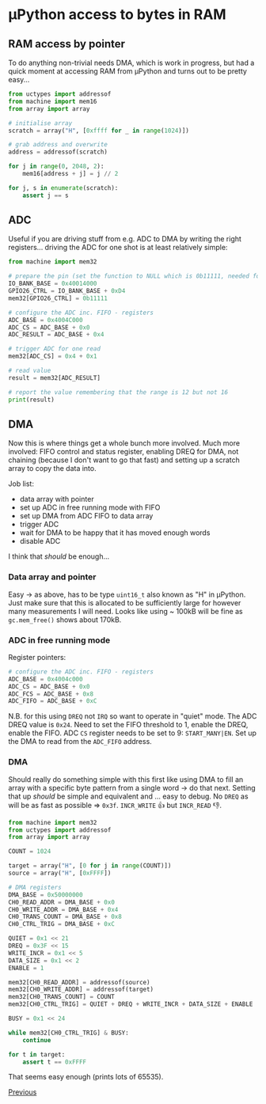 # µPython access to bytes in RAM

## RAM access by pointer

To do anything non-trivial needs DMA, which is work in progress, but had a quick moment at accessing RAM from µPython and turns out to be pretty easy...

```python
from uctypes import addressof
from machine import mem16
from array import array

# initialise array
scratch = array("H", [0xffff for _ in range(1024)])

# grab address and overwrite
address = addressof(scratch)

for j in range(0, 2048, 2):
    mem16[address + j] = j // 2

for j, s in enumerate(scratch):
    assert j == s
```

## ADC

Useful if you are driving stuff from e.g. ADC to DMA by writing the right registers... driving the ADC for one shot is at least relatively simple:

```python
from machine import mem32

# prepare the pin (set the function to NULL which is 0b11111, needed for ADC)
IO_BANK_BASE = 0x40014000
GPIO26_CTRL = IO_BANK_BASE + 0xD4
mem32[GPIO26_CTRL] = 0b11111

# configure the ADC inc. FIFO - registers
ADC_BASE = 0x4004C000
ADC_CS = ADC_BASE + 0x0
ADC_RESULT = ADC_BASE + 0x4

# trigger ADC for one read
mem32[ADC_CS] = 0x4 + 0x1

# read value
result = mem32[ADC_RESULT]

# report the value remembering that the range is 12 but not 16
print(result)
```

## DMA

Now this is where things get a whole bunch more involved. Much more involved: FIFO control and status register, enabling DREQ for DMA, not chaining (because I don't want to go that fast) and setting up a scratch array to copy the data into.

Job list:

- data array with pointer
- set up ADC in free running mode with FIFO
- set up DMA from ADC FIFO to data array
- trigger ADC
- wait for DMA to be happy that it has moved enough words
- disable ADC

I think that _should_ be enough...

### Data array and pointer

Easy -> as above, has to be type `uint16_t` also known as "H" in µPython. Just make sure that this is allocated to be sufficiently large for however many measurements I will need. Looks like using ~ 100kB will be fine as `gc.mem_free()` shows about 170kB.

### ADC in free running mode

Register pointers:

```python
# configure the ADC inc. FIFO - registers
ADC_BASE = 0x4004c000
ADC_CS = ADC_BASE + 0x0
ADC_FCS = ADC_BASE + 0x8
ADC_FIFO = ADC_BASE + 0xC
```

N.B. for this using `DREQ` not `IRQ` so want to operate in "quiet" mode. The ADC DREQ value is `0x24`. Need to set the FIFO threshold to 1, enable the DREQ, enable the FIFO. ADC `CS` register needs to be set to 9: `START_MANY|EN`. Set up the DMA to read from the `ADC_FIFO` address.

### DMA

Should really do something simple with this first like using DMA to fill an array with a specific byte pattern from a single word -> do that next. Setting that up _should_ be simple and equivalent and ... easy to debug. No `DREQ` as will be as fast as possible => `0x3f`. `INCR_WRITE` 👍 but `INCR_READ` 👎.

```python
from machine import mem32
from uctypes import addressof
from array import array

COUNT = 1024

target = array("H", [0 for j in range(COUNT)])
source = array("H", [0xFFFF])

# DMA registers
DMA_BASE = 0x50000000
CH0_READ_ADDR = DMA_BASE + 0x0
CH0_WRITE_ADDR = DMA_BASE + 0x4
CH0_TRANS_COUNT = DMA_BASE + 0x8
CH0_CTRL_TRIG = DMA_BASE + 0xC

QUIET = 0x1 << 21
DREQ = 0x3F << 15
WRITE_INCR = 0x1 << 5
DATA_SIZE = 0x1 << 2
ENABLE = 1

mem32[CH0_READ_ADDR] = addressof(source)
mem32[CH0_WRITE_ADDR] = addressof(target)
mem32[CH0_TRANS_COUNT] = COUNT
mem32[CH0_CTRL_TRIG] = QUIET + DREQ + WRITE_INCR + DATA_SIZE + ENABLE

BUSY = 0x1 << 24

while mem32[CH0_CTRL_TRIG] & BUSY:
    continue

for t in target:
    assert t == 0xFFFF
```

That seems easy enough (prints lots of 65535).

[Previous](./2023-01-06.md)
